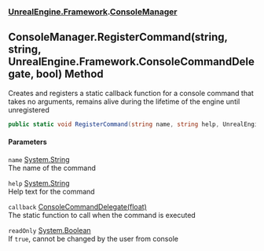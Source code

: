 ### [UnrealEngine.Framework](./UnrealEngine-Framework.md 'UnrealEngine.Framework').[ConsoleManager](./ConsoleManager.md 'UnrealEngine.Framework.ConsoleManager')
## ConsoleManager.RegisterCommand(string, string, UnrealEngine.Framework.ConsoleCommandDelegate, bool) Method
Creates and registers a static callback function for a console command that takes no arguments, remains alive during the lifetime of the engine until unregistered  
```csharp
public static void RegisterCommand(string name, string help, UnrealEngine.Framework.ConsoleCommandDelegate callback, bool readOnly=false);
```
#### Parameters
<a name='UnrealEngine-Framework-ConsoleManager-RegisterCommand(string_string_UnrealEngine-Framework-ConsoleCommandDelegate_bool)-name'></a>
`name` [System.String](https://docs.microsoft.com/en-us/dotnet/api/System.String 'System.String')  
The name of the command  
  
<a name='UnrealEngine-Framework-ConsoleManager-RegisterCommand(string_string_UnrealEngine-Framework-ConsoleCommandDelegate_bool)-help'></a>
`help` [System.String](https://docs.microsoft.com/en-us/dotnet/api/System.String 'System.String')  
Help text for the command  
  
<a name='UnrealEngine-Framework-ConsoleManager-RegisterCommand(string_string_UnrealEngine-Framework-ConsoleCommandDelegate_bool)-callback'></a>
`callback` [ConsoleCommandDelegate(float)](./ConsoleCommandDelegate(float).md 'UnrealEngine.Framework.ConsoleCommandDelegate(float)')  
The static function to call when the command is executed  
  
<a name='UnrealEngine-Framework-ConsoleManager-RegisterCommand(string_string_UnrealEngine-Framework-ConsoleCommandDelegate_bool)-readOnly'></a>
`readOnly` [System.Boolean](https://docs.microsoft.com/en-us/dotnet/api/System.Boolean 'System.Boolean')  
If `true`, cannot be changed by the user from console  
  
